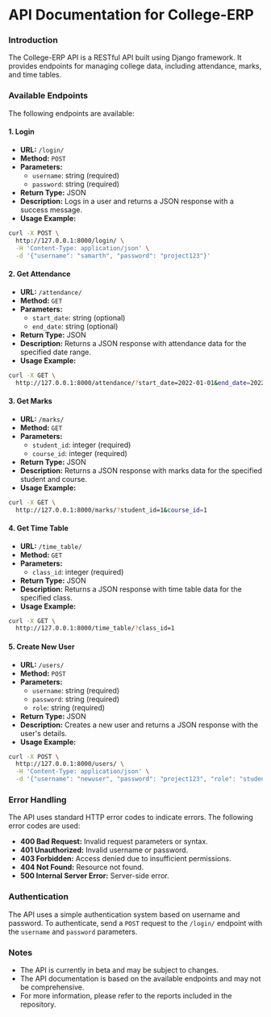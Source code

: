 API Documentation for College-ERP
================================

### Introduction

The College-ERP API is a RESTful API built using Django framework. It provides endpoints for managing college data, including attendance, marks, and time tables.

### Available Endpoints

The following endpoints are available:

#### 1. Login

* **URL:** `/login/`
* **Method:** `POST`
* **Parameters:**
	+ `username`: string (required)
	+ `password`: string (required)
* **Return Type:** JSON
* **Description:** Logs in a user and returns a JSON response with a success message.
* **Usage Example:**
```bash
curl -X POST \
  http://127.0.0.1:8000/login/ \
  -H 'Content-Type: application/json' \
  -d '{"username": "samarth", "password": "project123"}'
```

#### 2. Get Attendance

* **URL:** `/attendance/`
* **Method:** `GET`
* **Parameters:**
	+ `start_date`: string (optional)
	+ `end_date`: string (optional)
* **Return Type:** JSON
* **Description:** Returns a JSON response with attendance data for the specified date range.
* **Usage Example:**
```bash
curl -X GET \
  http://127.0.0.1:8000/attendance/?start_date=2022-01-01&end_date=2022-01-31
```

#### 3. Get Marks

* **URL:** `/marks/`
* **Method:** `GET`
* **Parameters:**
	+ `student_id`: integer (required)
	+ `course_id`: integer (required)
* **Return Type:** JSON
* **Description:** Returns a JSON response with marks data for the specified student and course.
* **Usage Example:**
```bash
curl -X GET \
  http://127.0.0.1:8000/marks/?student_id=1&course_id=1
```

#### 4. Get Time Table

* **URL:** `/time_table/`
* **Method:** `GET`
* **Parameters:**
	+ `class_id`: integer (required)
* **Return Type:** JSON
* **Description:** Returns a JSON response with time table data for the specified class.
* **Usage Example:**
```bash
curl -X GET \
  http://127.0.0.1:8000/time_table/?class_id=1
```

#### 5. Create New User

* **URL:** `/users/`
* **Method:** `POST`
* **Parameters:**
	+ `username`: string (required)
	+ `password`: string (required)
	+ `role`: string (required)
* **Return Type:** JSON
* **Description:** Creates a new user and returns a JSON response with the user's details.
* **Usage Example:**
```bash
curl -X POST \
  http://127.0.0.1:8000/users/ \
  -H 'Content-Type: application/json' \
  -d '{"username": "newuser", "password": "project123", "role": "student"}'
```

### Error Handling

The API uses standard HTTP error codes to indicate errors. The following error codes are used:

* **400 Bad Request:** Invalid request parameters or syntax.
* **401 Unauthorized:** Invalid username or password.
* **403 Forbidden:** Access denied due to insufficient permissions.
* **404 Not Found:** Resource not found.
* **500 Internal Server Error:** Server-side error.

### Authentication

The API uses a simple authentication system based on username and password. To authenticate, send a `POST` request to the `/login/` endpoint with the `username` and `password` parameters.

### Notes

* The API is currently in beta and may be subject to changes.
* The API documentation is based on the available endpoints and may not be comprehensive.
* For more information, please refer to the reports included in the repository.